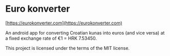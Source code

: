 # Euro konverter
[https://eurokonverter.com](https://eurokonverter.com)  
  
An android app for converting Croatian kunas into euros (and vice versa) at a fixed exchange rate of €1 = HRK 7.53450.

This project is licensed under the terms of the MIT license.
